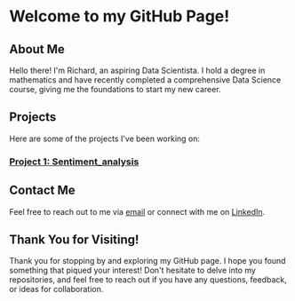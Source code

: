 # Welcome to my GitHub Page!

## About Me

Hello there! I'm Richard, an aspiring Data Scientista. I hold a degree in mathematics and have recently completed a comprehensive Data Science course, giving me the foundations to start my new career.

## Projects

Here are some of the projects I've been working on:

### [Project 1: Sentiment_analysis](https://github.com/richie-0/finalCapstone/blob/main/sentiment_analysis.ipynb)

## Contact Me

Feel free to reach out to me via [email](mailto:richard.hoyle1@hotmail.com) or connect with me on [LinkedIn](www.linkedin.com/in/richhoyle444).

## Thank You for Visiting!

Thank you for stopping by and exploring my GitHub page. I hope you found something that piqued your interest! Don't hesitate to delve into my repositories, and feel free to reach out if you have any questions, feedback, or ideas for collaboration.

